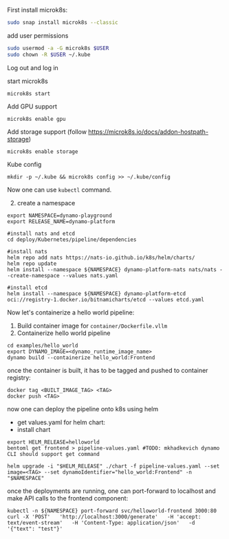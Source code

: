 First install microk8s:

```bash
sudo snap install microk8s --classic
```

add user permissions
```bash
sudo usermod -a -G microk8s $USER
sudo chown -R $USER ~/.kube
```

Log out and log in

start microk8s
```
microk8s start
```

Add GPU support
```
microk8s enable gpu
```

Add storage support (follow https://microk8s.io/docs/addon-hostpath-storage)
```
microk8s enable storage
```

Kube config
```
mkdir -p ~/.kube && microk8s config >> ~/.kube/config
```

Now one can use `kubectl` command. 

2. create a namespace

```
export NAMESPACE=dynamo-playground
export RELEASE_NAME=dynamo-platform

#install nats and etcd
cd deploy/Kubernetes/pipeline/dependencies

#install nats
helm repo add nats https://nats-io.github.io/k8s/helm/charts/
helm repo update
helm install --namespace ${NAMESPACE} dynamo-platform-nats nats/nats --create-namespace --values nats.yaml

#install etcd
helm install --namespace ${NAMESPACE} dynamo-platform-etcd oci://registry-1.docker.io/bitnamicharts/etcd --values etcd.yaml
```

Now let's containerize a hello world pipeline:
1. Build container image for `container/Dockerfile.vllm` 
2. Containerize hello world pipeline
```
cd examples/hello_world
export DYNAMO_IMAGE=<dynamo_runtime_image_name>  
dynamo build --containerize hello_world:Frontend
```

once the container is built, it has to be tagged and pushed to container registry:
```
docker tag <BUILT_IMAGE_TAG> <TAG> 
docker push <TAG>
```

now one can deploy the pipeline onto k8s using helm 
- get values.yaml for helm chart:
- install chart
```
export HELM_RELEASE=helloworld
bentoml get frontend > pipeline-values.yaml #TODO: mkhadkevich dynamo CLI should support get command

helm upgrade -i "$HELM_RELEASE" ./chart -f pipeline-values.yaml --set image=<TAG> --set dynamoIdentifier="hello_world:Frontend" -n "$NAMESPACE"
```

once the deployments are running, one can port-forward to localhost and make API calls to the frontend component:
```
kubectl -n ${NAMESPACE} port-forward svc/helloworld-frontend 3000:80
curl -X 'POST'   'http://localhost:3000/generate'   -H 'accept: text/event-stream'   -H 'Content-Type: application/json'   -d '{"text": "test"}'
```
